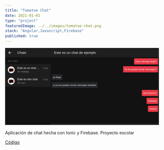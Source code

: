 ```yaml
---
title: "Tomatoe Chat"
date: 2021-01-01
type: "project"
featuredImage: ../../images/tomatoe-chat.png
stack: "Angular,Javascript,Firebase"
published: true
---
```


![Imagen](../../images/tomatoe-chat.png)

Aplicación de chat hecha con Ionic y Firebase. Proyecto escolar

[Código](https://angelxehg.github.io/tomatoe-chat/)
